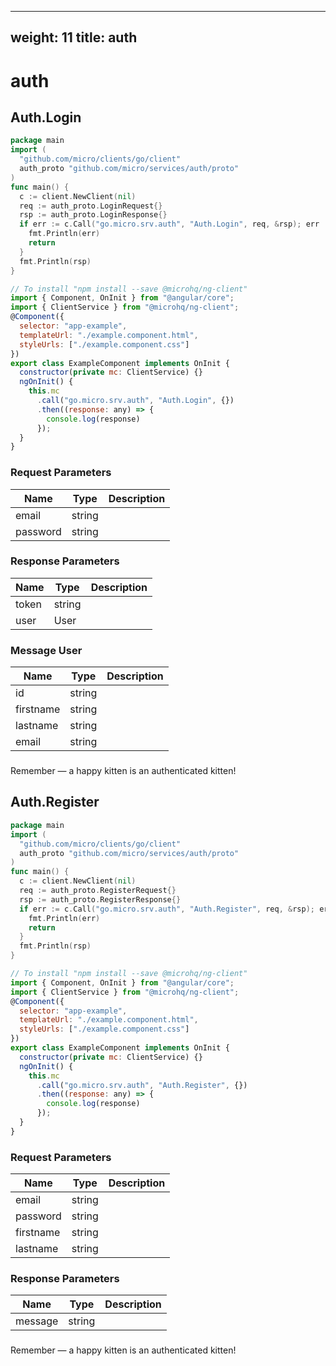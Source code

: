 
---
weight: 11
title: auth
---
# auth

## Auth.Login
```go
package main
import (
  "github.com/micro/clients/go/client"
  auth_proto "github.com/micro/services/auth/proto"
)
func main() {
  c := client.NewClient(nil)
  req := auth_proto.LoginRequest{}
  rsp := auth_proto.LoginResponse{}
  if err := c.Call("go.micro.srv.auth", "Auth.Login", req, &rsp); err != nil {
    fmt.Println(err)
    return
  }
  fmt.Println(rsp)
}
```
```javascript
// To install "npm install --save @microhq/ng-client"
import { Component, OnInit } from "@angular/core";
import { ClientService } from "@microhq/ng-client";
@Component({
  selector: "app-example",
  templateUrl: "./example.component.html",
  styleUrls: ["./example.component.css"]
})
export class ExampleComponent implements OnInit {
  constructor(private mc: ClientService) {}
  ngOnInit() {
    this.mc
      .call("go.micro.srv.auth", "Auth.Login", {})
      .then((response: any) => {
        console.log(response)
      });
  }
}
```

### Request Parameters
Name |  Type | Description
--------- | --------- | ---------
email | string | 
password | string | 

### Response Parameters
Name |  Type | Description
--------- | --------- | ---------
token | string | 
user | User | 


### Message User
Name |  Type | Description
--------- | --------- | ---------
id | string | 
firstname | string | 
lastname | string | 
email | string | 


### 
<aside class="success">
Remember — a happy kitten is an authenticated kitten!
</aside>

## Auth.Register
```go
package main
import (
  "github.com/micro/clients/go/client"
  auth_proto "github.com/micro/services/auth/proto"
)
func main() {
  c := client.NewClient(nil)
  req := auth_proto.RegisterRequest{}
  rsp := auth_proto.RegisterResponse{}
  if err := c.Call("go.micro.srv.auth", "Auth.Register", req, &rsp); err != nil {
    fmt.Println(err)
    return
  }
  fmt.Println(rsp)
}
```
```javascript
// To install "npm install --save @microhq/ng-client"
import { Component, OnInit } from "@angular/core";
import { ClientService } from "@microhq/ng-client";
@Component({
  selector: "app-example",
  templateUrl: "./example.component.html",
  styleUrls: ["./example.component.css"]
})
export class ExampleComponent implements OnInit {
  constructor(private mc: ClientService) {}
  ngOnInit() {
    this.mc
      .call("go.micro.srv.auth", "Auth.Register", {})
      .then((response: any) => {
        console.log(response)
      });
  }
}
```

### Request Parameters
Name |  Type | Description
--------- | --------- | ---------
email | string | 
password | string | 
firstname | string | 
lastname | string | 

### Response Parameters
Name |  Type | Description
--------- | --------- | ---------
message | string | 


### 
<aside class="success">
Remember — a happy kitten is an authenticated kitten!
</aside>

